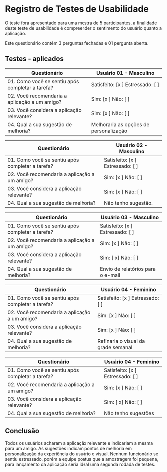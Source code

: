 # Registro de Testes de Usabilidade

O teste fora apresentado para uma mostra de 5 participantes, a finalidade deste teste de usabilidade é compreender o  sentimento do usuário quanto a aplicação. 

Este questionário contém  3 perguntas fechadas e 01 pergunta aberta.

##  Testes - aplicados 


|   Questionário |  Usuário 01 - Masculino   |
| ------------ | ------------ |
|  01. Como você se sentiu após completar a tarefa?  | Satisfeito: [x ] Estressado: [ ]  |
|  02. Você recomendaria a aplicação a um amigo?  | Sim: [x ] Não: [ ]  |
|  03. Você considera a aplicação relevante? |Sim: [x ] Não: [ ] |
| 04. Qual a sua sugestão de melhoria? |     Melhoraria as opções de personalização      |

|   Questionário | Usuário 02 - Masculino   |
| ------------ | ------------ |
|  01. Como você se sentiu após completar a tarefa?  | Satisfeito: [x ] Estressado: [ ]  |
|  02. Você recomendaria a aplicação a um amigo?  | Sim: [x ] Não: [ ]  |
|  03. Você considera a aplicação relevante? |Sim: [x ] Não: [ ] |
| 04. Qual a sua sugestão de melhoria? |   Não tenho sugestão.        |

|   Questionário | Usuário 03 - Masculino   |
| ------------ | ------------ |
|  01. Como você se sentiu após completar a tarefa?  | Satisfeito: [x ] Estressado: [ ]  |
|  02. Você recomendaria a aplicação a um amigo?  | Sim: [x ] Não: [ ]  |
|  03. Você considera a aplicação relevante? |Sim: [ x] Não: [ ] |
| 04. Qual a sua sugestão de melhoria? |   Envio de relatórios para o e-mail        |

|   Questionário | Usuário 04 - Feminino   |
| ------------ | ------------ |
|  01. Como você se sentiu após completar a tarefa?  | Satisfeito: [x ] Estressado: [ ]  |
|  02. Você recomendaria a aplicação a um amigo?  | Sim: [x ] Não: [ ]  |
|  03. Você considera a aplicação relevante? |Sim: [x ] Não: [ ] |
| 04. Qual a sua sugestão de melhoria? |   Refinaria o visual da grade semanal        |

|   Questionário | Usuário 04 - Feminino   |
| ------------ | ------------ |
|  01. Como você se sentiu após completar a tarefa?  | Satisfeito: [x ] Estressado: [ ]  |
|  02. Você recomendaria a aplicação a um amigo?  | Sim: [x ] Não: [ ]  |
|  03. Você considera a aplicação relevante? |Sim: [ x] Não: [ ] |
| 04. Qual a sua sugestão de melhoria? |   Não tenho sugestões        |

## Conclusão

Todos os usuários acharam a aplicação relevante e indicariam a mesma para um amigo. As sugestões indicam pontos de melhoria em personalização da experiência do usuário e visual. Nenhum funcionário se sentiu estressado, porém a equipe pontua que a amostragem foi pequena, para lançamento da aplicação seria ideal uma segunda rodada de testes. 
